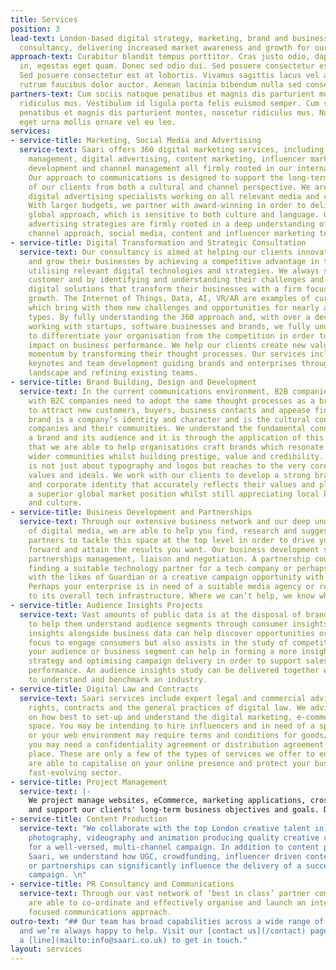 ```yaml
---
title: Services
position: 3
lead-text: London-based digital strategy, marketing, brand and business development
  consultancy, delivering increased market awareness and growth for our clients.
approach-text: Curabitur blandit tempus porttitor. Cras justo odio, dapibus ac facilisis
  in, egestas eget quam. Donec sed odio dui. Sed posuere consectetur est at lobortis.
  Sed posuere consectetur est at lobortis. Vivamus sagittis lacus vel augue laoreet
  rutrum faucibus dolor auctor. Aenean lacinia bibendum nulla sed consectetur.
partners-text: Cum sociis natoque penatibus et magnis dis parturient montes, nascetur
  ridiculus mus. Vestibulum id ligula porta felis euismod semper. Cum sociis natoque
  penatibus et magnis dis parturient montes, nascetur ridiculus mus. Nullam quis risus
  eget urna mollis ornare vel eu leo.
services:
- service-title: Marketing, Social Media and Advertising
  service-text: Saari offers 360 digital marketing services, including social media
    management, digital advertising, content marketing, influencer marketing, audience
    development and channel management all firmly rooted in our international DNA.
    Our approach to communications is designed to support the long-term business goals
    of our clients from both a cultural and channel perspective. We are multi-channel
    digital advertising specialists working on all relevant media and content types.
    With larger budgets, we partner with award-winning in order to deliver a cost-efficient
    global approach, which is sensitive to both culture and language. Our digital
    advertising strategies are firmly rooted in a deep understanding of SEO, chosen
    channel approach, social media, content and influencer marketing techniques.
- service-title: Digital Transformation and Strategic Consultation
  service-text: Our consultancy is aimed at helping our clients innovate, develop
    and grow their businesses by achieving a competitive advantage in the global marketplace
    utilising relevant digital technologies and strategies. We always start with the
    customer and by identifying and understanding their challenges and needs, we create
    digital solutions that transform their businesses with a firm focus on driving
    growth. The Internet of Things, Data, AI, VR/AR are examples of current technologies
    which bring with them new challenges and opportunities for nearly all business
    types. By fully understanding the 360 approach and, with over a decade of experience
    working with startups, software businesses and brands, we fully understand how
    to differentiate your organisation from the competition in order to make the maximum
    impact on business performance. We help our clients create new value and maintain
    momentum by transforming their thought processes. Our services include workshops,
    keynotes and team development guiding brands and enterprises through the digital
    landscape and refining existing teams.
- service-title: Brand Building, Design and Development
  service-text: In the current communications environment, B2B companies together
    with B2C companies need to adopt the same thought processes as a brand in order
    to attract new customers, buyers, business contacts and appease financiers. A
    brand is a company’s identity and character and is the cultural connection between
    companies and their communities. We understand the fundamental connection between
    a brand and its audience and it is through the application of this understanding,
    that we are able to help organisations craft brands which resonate with their
    wider communities whilst building prestige, value and credibility. Brand building
    is not just about typography and logos but reaches to the very core of a company’s
    values and ideals. We work with our clients to develop a strong brand presence
    and corporate identity that accurately reflects their values and places them in
    a superior global market position whilst still appreciating local key markets
    and culture.
- service-title: Business Development and Partnerships
  service-text: Through our extensive business network and our deep understanding
    of digital media, we are able to help you find, research and suggest potential
    partners to tackle this space at the top level in order to drive your business
    forward and attain the results you want. Our business development services include
    partnerships management, liaison and negotiation. A partnership could relate to
    finding a suitable technology partner for a tech company or perhaps a media opportunity
    with the likes of Guardian or a creative campaign opportunity with tech a la Spotify.
    Perhaps your enterprise is in need of a suitable media agency or requires an update
    to its overall tech infrastructure. Where we can’t help, we know who can.
- service-title: Audience Insights Projects
  service-text: Vast amounts of public data is at the disposal of brands and enterprises
    to help them understand audience segments through consumer insights. Social media
    insights alongside business data can help discover opportunities or redefine and
    focus to engage consumers but also assists in the study of competitors. Studying
    your audience or business segment can help in forming a more insightful digital
    strategy and optimising campaign delivery in order to support sales and brand
    performance. An audience insights study can be delivered together with wider research
    to understand and benchmark an industry.
- service-title: Digital Law and Contracts
  service-text: Saari services include expert legal and commercial advice on digital
    rights, contracts and the general practices of digital law. We advise our clients
    on how best to set-up and understand the digital marketing, e-commerce and product
    space. You may be intending to hire influencers and in need of a specific contract
    or your web environment may require terms and conditions for goods/services or
    you may need a confidentiality agreement or distribution agreement to be put in
    place. These are only a few of the types of services we offer to ensure that you
    are able to capitalise on your online presence and protect your business in this
    fast-evolving sector.
- service-title: Project Management
  service-text: |-
    We project manage websites, eCommerce, marketing applications, cross-platform apps (iOS / Android) to support your brand and commerce with the appropriate, scalable technology. By applying tailored solutions, we ensure that a successful framework is put into place to help deliver
    and support our clients' long-term business objectives and goals. Development techniques, such as the selection of appropriate platform and content management systems, customer tracking, remarketing databases, localisation and automation are relevant considerations to support efficient long-term strategies.
- service-title: Content Production
  service-text: "We collaborate with the top London creative talent in the space of
    photography, videography and animation producing quality creative content required
    for a well-versed, multi-channel campaign. In addition to content production at
    Saari, we understand how UGC, crowdfunding, influencer driven content initiatives
    or partnerships can significantly influence the delivery of a successful content
    campaign. \n"
- service-title: PR Consultancy and Communications
  service-text: Through our vast network of ‘best in class’ partner companies, we
    are able to co-ordinate and effectively organise and launch an internationally
    focused communications approach.
outro-text: "## Our team has broad capabilities across a wide range of industries
  and we’re always happy to help. Visit our [contact us](/contact) page or drop us
  a [line](mailto:info@saari.co.uk) to get in touch."
layout: services
---
```


